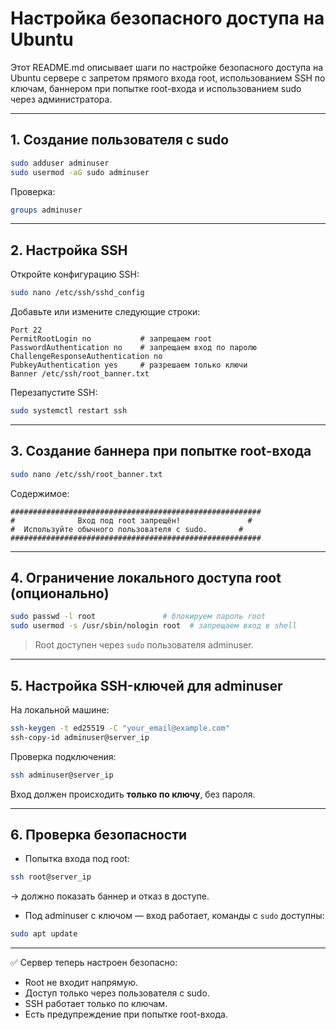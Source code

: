 # Настройка безопасного доступа на Ubuntu

Этот README.md описывает шаги по настройке безопасного доступа на Ubuntu сервере с запретом прямого входа root, использованием SSH по ключам, баннером при попытке root-входа и использованием sudo через администратора.

---

## 1. Создание пользователя с sudo

```bash
sudo adduser adminuser
sudo usermod -aG sudo adminuser
```
Проверка:
```bash
groups adminuser
```

---

## 2. Настройка SSH

Откройте конфигурацию SSH:
```bash
sudo nano /etc/ssh/sshd_config
```

Добавьте или измените следующие строки:
```
Port 22
PermitRootLogin no           # запрещаем root
PasswordAuthentication no    # запрещаем вход по паролю
ChallengeResponseAuthentication no
PubkeyAuthentication yes     # разрешаем только ключи
Banner /etc/ssh/root_banner.txt
```

Перезапустите SSH:
```bash
sudo systemctl restart ssh
```

---

## 3. Создание баннера при попытке root-входа

```bash
sudo nano /etc/ssh/root_banner.txt
```
Содержимое:
```
########################################################
#              Вход под root запрещён!               #
#  Используйте обычного пользователя с sudo.       #
########################################################
```

---

## 4. Ограничение локального доступа root (опционально)

```bash
sudo passwd -l root               # блокируем пароль root
sudo usermod -s /usr/sbin/nologin root  # запрещаем вход в shell
```

> Root доступен через `sudo` пользователя adminuser.

---

## 5. Настройка SSH-ключей для adminuser

На локальной машине:
```bash
ssh-keygen -t ed25519 -C "your_email@example.com"
ssh-copy-id adminuser@server_ip
```
Проверка подключения:
```bash
ssh adminuser@server_ip
```

Вход должен происходить **только по ключу**, без пароля.

---

## 6. Проверка безопасности

- Попытка входа под root:
```bash
ssh root@server_ip
```
→ должно показать баннер и отказ в доступе.

- Под adminuser с ключом — вход работает, команды с `sudo` доступны:
```bash
sudo apt update
```

---

✅ Сервер теперь настроен безопасно:
- Root не входит напрямую.
- Доступ только через пользователя с sudo.
- SSH работает только по ключам.
- Есть предупреждение при попытке root-входа.

